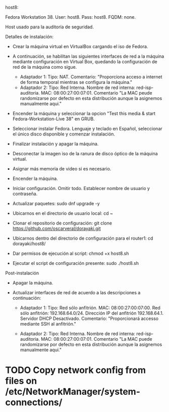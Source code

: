 host8:

Fedora Workstation 38. 
User: host8. 
Pass: host8. 
FQDM: none.

Host usado para la auditoría de seguridad.

Detalles de instalación:

- Crear la máquina virtual en VirtualBox cargando el iso de Fedora.

- A continuación, se habilitan las siguientes interfaces de red a la máquina 
	mediante configuración en Virtual Box, quedando la configuración de red de 
	la máquina como sigue.

	* Adaptador 1:
		Tipo: NAT.
		Comentario: "Proporciona acceso a internet de forma temporal mientras 
					se configura la máquina."
	* Adaptador 2:
		Tipo: Red Interna.
		Nombre de red interna: red-isp-auditoria.
		MAC: 08:00:27:00:07:01.
		Comentario "La MAC peude randomizarse por defecto en esta distribución 
					aunque la asignemos manualmente aqui."

- Encender la máquina y seleccionar la opcion "Test this media & start Fedora-Workstation-Live 38" en GRUB.
- Seleccionar instalar Fedora. Lenguaje y teclado en Español, seleccionar el único disco disponible y comenzar instalación.
- Finalizar instalación y apagar la máquina.
- Desconectar la imagen iso de la ranura de disco óptico de la máquina virtual.
- Asignar más memoria de video si es necesario.
- Encender la máquina.
- Iniciar configuración. Omitir todo. Establecer nombre de usuario y contraseña.
- Actualizar paquetes: sudo dnf upgrade -y
- Ubicarnos en el directorio de usuario local: cd ~
- Clonar el repositorio de configuración: 
	git clone https://github.com/oscarveral/dorayaki.git
- Ubicarnos dentro del directorio de configuración para el router1: 
	cd dorayaki/host8/
- Dar permisos de ejecución al script: chmod +x host8.sh
- Ejecutar el script de configuración presente: sudo ./host8.sh

Post-instalación

- Apagar la máquina. 
- Actualizar interfaces de red de acuerdo a las descripciones a continuación:

	* Adaptador 1:
		Tipo: Red sólo anfitrión.
		MAC: 08:00:27:00:07:00.
		Red sólo anfitrión: 192.168.64.0/24. Dirección IP del anfitrión 192.168.64.1. Servidor DHCP Desactivado.
		Comentario: "Proporcionará accesso mediante SSH al anfitrión."

	* Adaptador 2:
		Tipo: Red Interna.
		Nombre de red interna: red-isp-auditoria.
		MAC: 08:00:27:00:07:01.
		Comentario "La MAC puede randomizarse por defecto en esta distribución 
					aunque la asignemos manualmente aqui."

# TODO Copy network config from files on /etc/NetworkManager/system-connections/